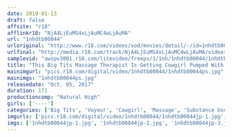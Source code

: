 ```yaml
---
date: 2019-01-13
draft: false
affsite: "r18"
afflinkr18: "NjA4LjEuMS4xLjAuMC4wLjAuMA"
url: "1nhdtb00044"
urloriginal: "http://www.r18.com/videos/vod/movies/detail/-/id=1nhdtb00044"
urlfinal: "http://media.r18.com/track/NjA4LjEuMS4xLjAuMC4wLjAuMA/videos/vod/movies/detail/-/id=1nhdtb00044"
samplevid: "awspv3001.r18.com/litevideo/freepv/1/1nh/1nhdtb00044/1nhdtb00044_dmb_w.mp4"
title: "This Big Tits Massage Therapist Is Getting Cowgirl Pumped With Aphrodisiac-Laced Cocks! Watch Her Slick And Slippery Body Jiggle And Wiggle... Do You Want To Watch Her Ass? Or Her Tits?"
mainimgurl: "pics.r18.com/digital/video/1nhdtb00044/1nhdtb00044ps.jpg"
mainimgs: "1nhdtb00044ps.jpg"
releasedate: "Oct. 05, 2017"
duration: 171
productioncomp: "Natural High"
girls: ['----']
categories: ['Big Tits', 'Voyeur', 'Cowgirl', 'Massage', 'Substance Use', 'Hi-Def']
imgurls: ['pics.r18.com/digital/video/1nhdtb00044/1nhdtb00044jp-1.jpg', 'pics.r18.com/digital/video/1nhdtb00044/1nhdtb00044jp-2.jpg', 'pics.r18.com/digital/video/1nhdtb00044/1nhdtb00044jp-3.jpg', 'pics.r18.com/digital/video/1nhdtb00044/1nhdtb00044jp-4.jpg', 'pics.r18.com/digital/video/1nhdtb00044/1nhdtb00044jp-5.jpg', 'pics.r18.com/digital/video/1nhdtb00044/1nhdtb00044jp-6.jpg', 'pics.r18.com/digital/video/1nhdtb00044/1nhdtb00044jp-7.jpg', 'pics.r18.com/digital/video/1nhdtb00044/1nhdtb00044jp-8.jpg', 'pics.r18.com/digital/video/1nhdtb00044/1nhdtb00044jp-9.jpg', 'pics.r18.com/digital/video/1nhdtb00044/1nhdtb00044jp-10.jpg', 'pics.r18.com/digital/video/1nhdtb00044/1nhdtb00044jp-11.jpg', 'pics.r18.com/digital/video/1nhdtb00044/1nhdtb00044jp-12.jpg', 'pics.r18.com/digital/video/1nhdtb00044/1nhdtb00044jp-13.jpg', 'pics.r18.com/digital/video/1nhdtb00044/1nhdtb00044jp-14.jpg', 'pics.r18.com/digital/video/1nhdtb00044/1nhdtb00044jp-15.jpg', 'pics.r18.com/digital/video/1nhdtb00044/1nhdtb00044jp-16.jpg', 'pics.r18.com/digital/video/1nhdtb00044/1nhdtb00044jp-17.jpg', 'pics.r18.com/digital/video/1nhdtb00044/1nhdtb00044jp-18.jpg', 'pics.r18.com/digital/video/1nhdtb00044/1nhdtb00044jp-19.jpg', 'pics.r18.com/digital/video/1nhdtb00044/1nhdtb00044jp-20.jpg']
imgs: ['1nhdtb00044jp-1.jpg', '1nhdtb00044jp-2.jpg', '1nhdtb00044jp-3.jpg', '1nhdtb00044jp-4.jpg', '1nhdtb00044jp-5.jpg', '1nhdtb00044jp-6.jpg', '1nhdtb00044jp-7.jpg', '1nhdtb00044jp-8.jpg', '1nhdtb00044jp-9.jpg', '1nhdtb00044jp-10.jpg', '1nhdtb00044jp-11.jpg', '1nhdtb00044jp-12.jpg', '1nhdtb00044jp-13.jpg', '1nhdtb00044jp-14.jpg', '1nhdtb00044jp-15.jpg', '1nhdtb00044jp-16.jpg', '1nhdtb00044jp-17.jpg', '1nhdtb00044jp-18.jpg', '1nhdtb00044jp-19.jpg', '1nhdtb00044jp-20.jpg']
---
```

